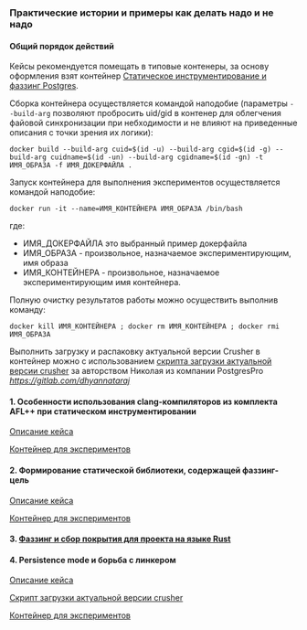 ### Практические истории и примеры как делать надо и не надо

#### Общий порядок действий

Кейсы рекомендуется помещать в типовые контенеры, за основу оформления взят контейнер [Статическое инструментирование и фаззинг Postgres](../Containers/Crusher/Linux/Readme.md).

Сборка контейнера осуществляется командой наподобие (параметры ```--build-arg``` позволяют пробросить uid/gid в контенер для облегчения файовой синхронизации при небходимости и не влияют на приведенные описания с точки зрения их логики):

```docker build --build-arg cuid=$(id -u) --build-arg cgid=$(id -g) --build-arg cuidname=$(id -un) --build-arg cgidname=$(id -gn) -t ИМЯ_ОБРАЗА -f ИМЯ_ДОКЕРФАЙЛА .```

Запуск контейнера для выполнения экспериментов осуществляется командой наподобие:

```docker run -it --name=ИМЯ_КОНТЕЙНЕРА ИМЯ_ОБРАЗА /bin/bash```

где:

- ИМЯ_ДОКЕРФАЙЛА это выбранный пример докерфайла 
- ИМЯ_ОБРАЗА - произвольное, назначаемое экспериментирующим, имя образа 
- ИМЯ_КОНТЕЙНЕРА - произвольное, назначаемое экспериментирующим имя контейнера.

Полную очистку результатов работы можно осуществить выполнив команду:

```docker kill ИМЯ_КОНТЕЙНЕРА ; docker rm ИМЯ_КОНТЕЙНЕРА ; docker rmi ИМЯ_ОБРАЗА```

Выполнить загрузку и распаковку актуальной версии Crusher в контейнер можно с использованием [скрипта загрузки актуальной версии crusher](fetch_crusher.sh) за авторством Николая из компании PostgresPro *https://gitlab.com/dhyannataraj*

#### 1. Особенности использования clang-компиляторов из комплекта AFL++ при статическом инструментировании
[Описание кейса](FAQ_1_afl++clang.md)

[Контейнер для экспериментов](Dockerfile_FAQ_1_afl++clang.txt)

#### 2. Формирование статической библиотеки, содержащей фаззинг-цель
[Описание кейса](FAQ_2_static_lib.md)

[Контейнер для экспериментов](Dockerfile_FAQ_2_static_lib.txt)

#### 3. [Фаззинг и сбор покрытия для проекта на языке Rust](https://github.com/ispras/crusher/blob/master/FAQ/rust-fuzz-example/README.md)

#### 4. Persistence mode и борьба с линкером

[Описание кейса](FAQ_4_pers_mode.md)

[Скрипт загрузки актуальной версии crusher](fetch_crusher.sh)

[Контейнер для экспериментов](Dockerfile_FAQ_4_pers_mode.txt)


